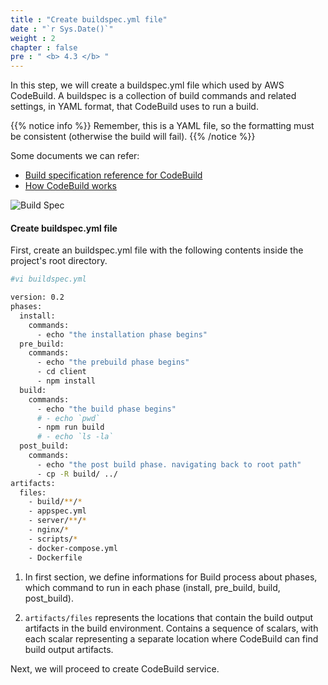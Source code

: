 ```yaml
---
title : "Create buildspec.yml file"
date : "`r Sys.Date()`"
weight : 2
chapter : false
pre : " <b> 4.3 </b> "
---
```

In this step, we will create a buildspec.yml file which used by AWS CodeBuild. A buildspec is a collection of build commands and related settings, in YAML format, that CodeBuild uses to run a build.

{{% notice info %}}
Remember, this is a YAML file, so the formatting must be consistent (otherwise the build will fail).
{{% /notice %}}

Some documents we can refer:
- [Build specification reference for CodeBuild](https://docs.aws.amazon.com/codebuild/latest/userguide/build-spec-ref.html)
- [How CodeBuild works](https://docs.aws.amazon.com/codebuild/latest/userguide/concepts.html#concepts-how-it-works)

![Build Spec](/images/4.s3/001-builspec.png)

#### Create **buildspec.yml** file

First, create an buildspec.yml file with the following contents inside the project's root directory.
```bash
#vi buildspec.yml

version: 0.2
phases:
  install:
    commands:
      - echo "the installation phase begins"
  pre_build:
    commands:
      - echo "the prebuild phase begins"
      - cd client
      - npm install
  build:
    commands:
      - echo "the build phase begins"
      # - echo `pwd`
      - npm run build
      # - echo `ls -la`
  post_build:
    commands:
      - echo "the post build phase. navigating back to root path"
      - cp -R build/ ../
artifacts:
  files:
    - build/**/*
    - appspec.yml
    - server/**/*
    - nginx/*
    - scripts/*
    - docker-compose.yml
    - Dockerfile
```

1. In first section, we define informations for Build process about phases, which command to run in each phase (install, pre_build, build, post_build).

2. ``artifacts/files`` represents the locations that contain the build output artifacts in the build environment. Contains a sequence of scalars, with each scalar representing a separate location where CodeBuild can find build output artifacts.

Next, we will proceed to create CodeBuild service.